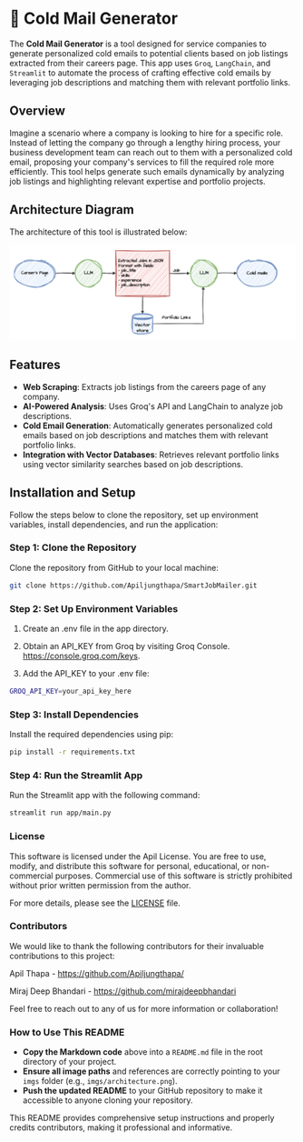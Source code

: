 # 📧 Cold Mail Generator

The **Cold Mail Generator** is a tool designed for service companies to generate personalized cold emails to potential clients based on job listings extracted from their careers page. This app uses `Groq`, `LangChain`, and `Streamlit` to automate the process of crafting effective cold emails by leveraging job descriptions and matching them with relevant portfolio links.

## Overview

Imagine a scenario where a company is looking to hire for a specific role. Instead of letting the company go through a lengthy hiring process, your business development team can reach out to them with a personalized cold email, proposing your company's services to fill the required role more efficiently. This tool helps generate such emails dynamically by analyzing job listings and highlighting relevant expertise and portfolio projects.

## Architecture Diagram

The architecture of this tool is illustrated below:

![Architecture Diagram](imgs/architecture.png)

## Features

- **Web Scraping**: Extracts job listings from the careers page of any company.
- **AI-Powered Analysis**: Uses Groq's API and LangChain to analyze job descriptions.
- **Cold Email Generation**: Automatically generates personalized cold emails based on job descriptions and matches them with relevant portfolio links.
- **Integration with Vector Databases**: Retrieves relevant portfolio links using vector similarity searches based on job descriptions.

## Installation and Setup

Follow the steps below to clone the repository, set up environment variables, install dependencies, and run the application:

### Step 1: Clone the Repository

Clone the repository from GitHub to your local machine:

```bash
git clone https://github.com/Apiljungthapa/SmartJobMailer.git

```

### Step 2: Set Up Environment Variables

1. Create an .env file in the app directory.

2. Obtain an API_KEY from Groq by visiting Groq Console. https://console.groq.com/keys.

3. Add the API_KEY to your .env file:

```bash
GROQ_API_KEY=your_api_key_here


```


### Step 3: Install Dependencies
Install the required dependencies using pip:

```bash
pip install -r requirements.txt

```

### Step 4: Run the Streamlit App

Run the Streamlit app with the following command:

```bash
streamlit run app/main.py
```

### License

This software is licensed under the Apil License. You are free to use, modify, and distribute this software for personal, educational, or non-commercial purposes. Commercial use of this software is strictly prohibited without prior written permission from the author.

For more details, please see the [LICENSE](https://github.com/Apiljungthapa/SmartJobMailer/blob/main/LICENSE) file.


### Contributors

We would like to thank the following contributors for their invaluable contributions to this project:

Apil Thapa - https://github.com/Apiljungthapa/

Miraj Deep Bhandari - https://github.com/mirajdeepbhandari

Feel free to reach out to any of us for more information or collaboration!

### How to Use This README

- **Copy the Markdown code** above into a `README.md` file in the root directory of your project.
- **Ensure all image paths** and references are correctly pointing to your `imgs` folder (e.g., `imgs/architecture.png`).
- **Push the updated README** to your GitHub repository to make it accessible to anyone cloning your repository.

This README provides comprehensive setup instructions and properly credits contributors, making it professional and informative.






